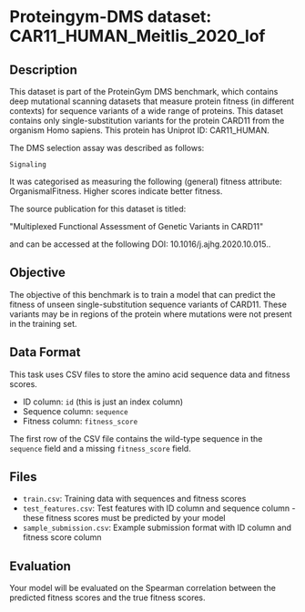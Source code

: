 
# Proteingym-DMS dataset: CAR11_HUMAN_Meitlis_2020_lof

## Description

This dataset is part of the ProteinGym DMS benchmark, which contains deep mutational scanning datasets that measure
protein fitness (in different contexts) for sequence variants of a wide range of proteins. This dataset contains
only single-substitution variants for the protein CARD11 from the organism Homo sapiens. This protein has Uniprot ID: CAR11_HUMAN. 

The DMS selection assay was described as follows: 

    Signaling

It was categorised as measuring the following (general) fitness attribute: OrganismalFitness. Higher scores indicate better fitness.

The source publication for this dataset is titled: 

"Multiplexed Functional Assessment of Genetic Variants in CARD11"

and can be accessed at the following DOI: 10.1016/j.ajhg.2020.10.015..

## Objective

The objective of this benchmark is to train a model that can predict the fitness of unseen single-substitution sequence variants of CARD11.
These variants may be in regions of the protein where mutations were not present in the training set.

## Data Format

This task uses CSV files to store the amino acid sequence data and fitness scores.
- ID column: `id` (this is just an index column)
- Sequence column: `sequence`
- Fitness column: `fitness_score`

The first row of the CSV file contains the wild-type sequence in the `sequence` field and a missing `fitness_score` field.

## Files

- `train.csv`: Training data with sequences and fitness scores
- `test_features.csv`: Test features with ID column and sequence column - these fitness scores must be predicted by your model
- `sample_submission.csv`: Example submission format with ID column and fitness score column

## Evaluation

Your model will be evaluated on the Spearman correlation between the predicted fitness scores and the true fitness scores.
